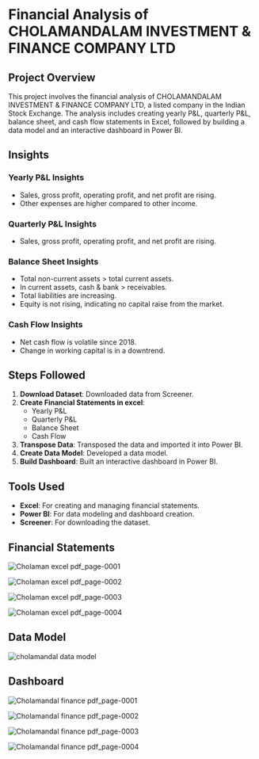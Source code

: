 # Financial Analysis of CHOLAMANDALAM INVESTMENT & FINANCE COMPANY LTD

## Project Overview

This project involves the financial analysis of CHOLAMANDALAM INVESTMENT & FINANCE COMPANY LTD, a listed company in the Indian Stock Exchange. The analysis includes creating yearly P&L, quarterly P&L, balance sheet, and cash flow statements in Excel, followed by building a data model and an interactive dashboard in Power BI.

## Insights

### Yearly P&L Insights
- Sales, gross profit, operating profit, and net profit are rising.
- Other expenses are higher compared to other income.

### Quarterly P&L Insights
- Sales, gross profit, operating profit, and net profit are rising.

### Balance Sheet Insights
- Total non-current assets > total current assets.
- In current assets, cash & bank > receivables.
- Total liabilities are increasing.
- Equity is not rising, indicating no capital raise from the market.

### Cash Flow Insights
- Net cash flow is volatile since 2018.
- Change in working capital is in a downtrend.

## Steps Followed
1. **Download Dataset**: Downloaded data from Screener.
2. **Create Financial Statements in excel**:
   - Yearly P&L
   - Quarterly P&L
   - Balance Sheet
   - Cash Flow
3. **Transpose Data**: Transposed the data and imported it into Power BI.
4. **Create Data Model**: Developed a data model.
5. **Build Dashboard**: Built an interactive dashboard in Power BI.

## Tools Used
- **Excel**: For creating and managing financial statements.
- **Power BI**: For data modeling and dashboard creation.
- **Screener**: For downloading the dataset.

## Financial Statements
![Cholaman excel pdf_page-0001](https://github.com/user-attachments/assets/f5cd6597-02e7-4eda-8cca-bffcdfbed5e8)

![Cholaman excel pdf_page-0002](https://github.com/user-attachments/assets/883bb84f-0230-41e7-9f07-78651ff7a170)

![Cholaman excel pdf_page-0003](https://github.com/user-attachments/assets/d122956d-02f9-4013-973d-734e5d676d94)

![Cholaman excel pdf_page-0004](https://github.com/user-attachments/assets/8fa25a15-3576-4370-a99f-d247776109cd)

## Data Model 
![cholamandal data model](https://github.com/user-attachments/assets/84635234-c4f2-456d-bb38-ae36d4c1cc3b)

## Dashboard
![Cholamandal finance pdf_page-0001](https://github.com/user-attachments/assets/92657fe4-69df-4d14-92d2-d0be5a5a69c2)

![Cholamandal finance pdf_page-0002](https://github.com/user-attachments/assets/f9e1ea74-7c95-44ab-b3e4-d3ffe40266ec)

![Cholamandal finance pdf_page-0003](https://github.com/user-attachments/assets/aabb9677-8962-4ef5-8262-73023ee183a6)

![Cholamandal finance pdf_page-0004](https://github.com/user-attachments/assets/0c67e866-f005-4659-8374-2a82564d2865)

